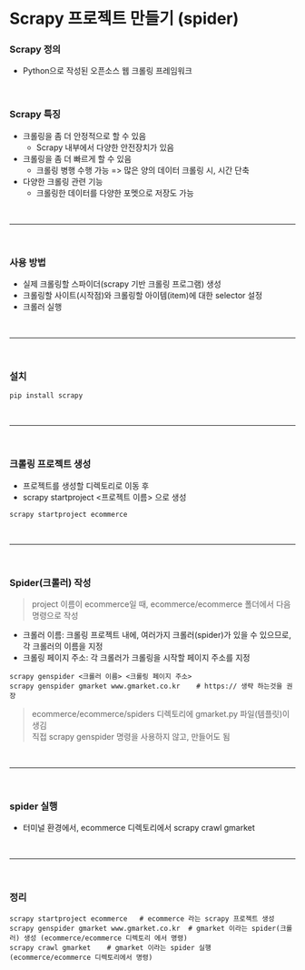 # Scrapy 프로젝트 만들기 (spider)

### Scrapy 정의

-  Python으로 작성된 오픈소스 웹 크롤링 프레임워크

<br>

### Scrapy 특징

- 크롤링을 좀 더 안정적으로 할 수 있음
	- Scrapy 내부에서 다양한 안전장치가 있음
- 크롤링을 좀 더 빠르게 할 수 있음
	- 크롤링 병행 수행 가능 => 많은 양의 데이터 크롤링 시, 시간 단축
- 다양한 크롤링 관련 기능
	- 크롤링한 데이터를 다양한 포멧으로 저장도 가능

<br>

---

<br>

### 사용 방법

- 실제 크롤링할 스파이더(scrapy 기반 크롤링 프로그램) 생성
- 크롤링할 사이트(시작점)와 크롤링할 아이템(item)에 대한 selector 설정
- 크롤러 실행

<br>

---

<br>

### 설치

```
pip install scrapy
```

<br>

---

<br>

### 크롤링 프로젝트 생성

- 프로젝트를 생성할 디렉토리로 이동 후
- scrapy startproject <프로젝트 이름> 으로 생성

```
scrapy startproject ecommerce

```

<br>

---

<br>

### Spider(크롤러) 작성

> project 이름이 ecommerce일 때, ecommerce/ecommerce 폴더에서 다음 명령으로 작성

- 크롤러 이름: 크롤링 프로젝트 내에, 여러가지 크롤러(spider)가 있을 수 있으므로, 각 크롤러의 이름을 지정
- 크롤링 페이지 주소: 각 크롤러가 크롤링을 시작할 페이지 주소를 지정

```
scrapy genspider <크롤러 이름> <크롤링 페이지 주소>
scrapy genspider gmarket www.gmarket.co.kr    # https:// 생략 하는것을 권장
```

> ecommerce/ecommerce/spiders 디렉토리에 gmarket.py 파일(템플릿)이 생김
> <br> 직접 scrapy genspider 명령을 사용하지 않고, 만들어도 됨

<br>

---

<br>

### spider 실행

- 터미널 환경에서, ecommerce 디렉토리에서 scrapy crawl gmarket

<br>

---

<br>

### 정리

```
scrapy startproject ecommerce	# ecommerce 라는 scrapy 프로젝트 생성
scrapy genspider gmarket www.gmarket.co.kr	# gmarket 이라는 spider(크롤러) 생성 (ecommerce/ecommerce 디렉토리 에서 명령)
scrapy crawl gmarket	# gmarket 이라는 spider 실행 (ecommerce/ecommerce 디렉토리에서 명령)
```